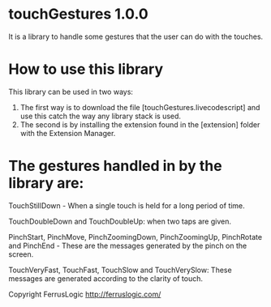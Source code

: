 # touchGestures 1.0.0
It is a library to handle some gestures that the user can do with the touches.

# How to use this library
This library can be used in two ways:
1. The first way is to download the file [touchGestures.livecodescript] and use this catch the way any library stack is used.
2. The second is by installing the extension found in the [extension] folder with the Extension Manager.

# The gestures handled in by the library are:

TouchStillDown - When a single touch is held for a long period of time.

TouchDoubleDown and TouchDoubleUp: when two taps are given.

PinchStart, PinchMove, PinchZoomingDown, PinchZoomingUp, PinchRotate and PinchEnd - These are the messages generated by the pinch on the screen.

TouchVeryFast, TouchFast, TouchSlow and TouchVerySlow: These messages are generated according to the clarity of touch.

Copyright FerrusLogic http://ferruslogic.com/
